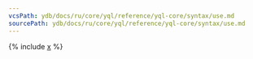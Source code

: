 ```yaml
---
vcsPath: ydb/docs/ru/core/yql/reference/yql-core/syntax/use.md
sourcePath: ydb/docs/ru/core/yql/reference/yql-core/syntax/use.md
---
```


{% include [x](_includes/use.md) %}

